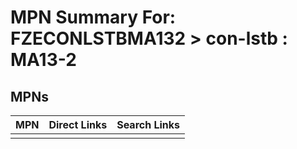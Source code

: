 



# MPN Summary For: FZECONLSTBMA132 > con-lstb : MA13-2

## MPNs
  

|MPN|Direct Links|Search Links|
| :--- | :--- | :--- |
||||
